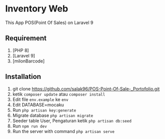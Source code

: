 # Inventory Web
This App POS(Point Of Sales) on Laravel 9

## Requirement
1. [PHP 8]
2. [Laravel 9]
3. [milonBarcode]

## Installation
1. git clone https://github.com/salak96/POS-Point-Of-Sale-_Portofolio.git
2. ketik `composer update` atau `composer install`
3. Edit file `env.example` ke `env`
4. Edit DATABASE=mocaku
5. Run `php artisan key:generate`
6. Migrate database `php artisan migrate`
7. Seeder table User, Pengaturan ketik `php artisan db:seed`
8. Run `npm run dev`
9. Run the server with command `php artisan serve`
